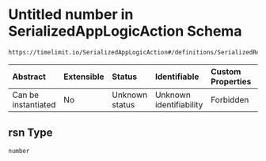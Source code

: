 # Untitled number in SerializedAppLogicAction Schema

```txt
https://timelimit.io/SerializedAppLogicAction#/definitions/SerializedReplyToKeyRequestAction/properties/rsn
```

| Abstract            | Extensible | Status         | Identifiable            | Custom Properties | Additional Properties | Access Restrictions | Defined In                                                                                            |
| :------------------ | :--------- | :------------- | :---------------------- | :---------------- | :-------------------- | :------------------ | :---------------------------------------------------------------------------------------------------- |
| Can be instantiated | No         | Unknown status | Unknown identifiability | Forbidden         | Allowed               | none                | [SerializedAppLogicAction.schema.json\*](SerializedAppLogicAction.schema.json "open original schema") |

## rsn Type

`number`
